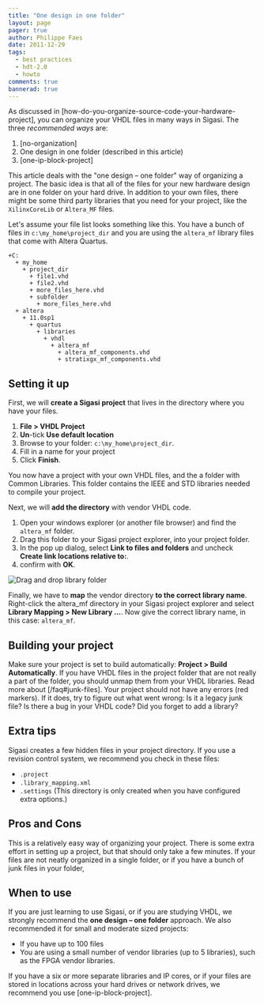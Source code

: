 ```yaml
---
title: "One design in one folder"
layout: page 
pager: true
author: Philippe Faes
date: 2011-12-29
tags: 
  - best practices
  - hdt-2.0
  - howto
comments: true
bannerad: true
---
```



As discussed in [how-do-you-organize-source-code-your-hardware-project], you
can organize your VHDL files in many ways in Sigasi. The three *recommended ways* are:

1. [no-organization]
2. One design in one folder (described in this article)
3. [one-ip-block-project]

This article deals with the "one design – one folder" way of organizing
a project. The basic idea is that all of the files for your new hardware
design are in one folder on your hard drive. In addition to your own
files, there might be some third party libraries that you need for your
project, like the `XilinxCoreLib` or `Altera_MF` files.

Let's assume your file list looks something like this. You have a bunch of files in `c:\my_home\project_dir` and you are using the `altera_mf` library files that come with Altera Quartus.

```
+C:
  + my_home
    + project_dir
      + file1.vhd
      + file2.vhd
      + more_files_here.vhd
      + subfolder
        + more_files_here.vhd
  + altera
    + 11.0sp1
      + quartus
        + libraries
          + vhdl
            + altera_mf
              + altera_mf_components.vhd
              + stratixgx_mf_components.vhd
```

Setting it up
-------------

First, we will **create a Sigasi project** that lives in the directory
where you have your files.

1.  **File &gt; VHDL Project**
2.  **Un**-tick **Use default location**
3.  Browse to your folder: `c:\my_home\project_dir`.
4.  Fill in a name for your project
5.  Click **Finish**.

You now have a project with your own VHDL files, and the a folder with
Common Libraries. This folder contains the IEEE and STD libraries needed
to compile your project.

Next, we will **add the directory** with vendor VHDL code.

1.  Open your windows explorer (or another file browser) and find the
    `altera_mf` folder.
2.  Drag this folder to your Sigasi project explorer, into your
    project folder.
3.  In the pop up dialog, select **Link to files and folders** and
    uncheck **Create link locations relative to:**.
4.  confirm with **OK**.

![Drag and drop library folder](/img/tech/drag_and_drop.png)

Finally, we have to **map** the vendor directory **to the correct
library name**. Right-click the altera\_mf directory in your Sigasi
project explorer and select **Library Mapping &gt; New Library ...**.
Now give the correct library name, in this case: `altera_mf`.

Building your project
---------------------

Make sure your project is set to build automatically: **Project &gt; Build Automatically**.
If you have VHDL files in the project folder that are not really a part
of the folder, you should unmap them from your VHDL libraries. Read more
about [/faq#junk-files]. Your project should not have any
errors (red markers). If it does, try to figure out what went wrong: Is
it a legacy junk file? Is there a bug in your VHDL code? Did you forget
to add a library?

Extra tips
----------

Sigasi creates a few hidden files in your project directory. If you use
a revision control system, we recommend you check in these files:

-   `.project`
-   `.library_mapping.xml`
-   `.settings` (This directory is only created when you have configured extra options.)

Pros and Cons
-------------

This is a relatively easy way of organizing your project. There is some
extra effort in setting up a project, but that should only take a few
minutes. If your files are not neatly organized in a single folder, or
if you have a bunch of junk files in your folder,

When to use
-----------

If you are just learning to use Sigasi, or if you are studying VHDL, we
strongly recommend the **one design – one folder** approach.
We also recommended it for small and moderate sized projects:

-   If you have up to 100 files
-   You are using a small number of vendor libraries (up to 5 libraries),
    such as the FPGA vendor libraries.

If you have a six or more separate libraries and IP cores, or if your
files are stored in locations across your hard drives or network drives,
we recommend you use [one-ip-block-project].
